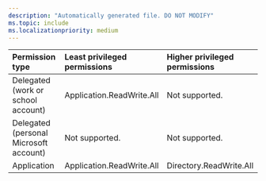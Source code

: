 ```yaml
---
description: "Automatically generated file. DO NOT MODIFY"
ms.topic: include
ms.localizationpriority: medium
---
```


|Permission type|Least privileged permissions|Higher privileged permissions|
|:---|:---|:---|
|Delegated (work or school account)|Application.ReadWrite.All|Not supported.|
|Delegated (personal Microsoft account)|Not supported.|Not supported.|
|Application|Application.ReadWrite.All|Directory.ReadWrite.All|

